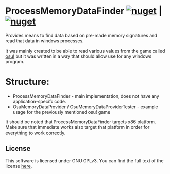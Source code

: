 # ProcessMemoryDataFinder <a href="https://www.nuget.org/packages/ProcessMemoryDataFinder"><img src="https://img.shields.io/nuget/v/ProcessMemoryDataFinder?label=ProcessMemoryDataFinder" alt="nuget"></a> | <a href="https://www.nuget.org/packages/OsuMemoryDataProvider"><img src="https://img.shields.io/nuget/v/OsuMemoryDataProvider?label=OsuMemoryDataProvider" alt="nuget"></a>

Provides means to find data based on pre-made memory signatures and read that data in windows processes.

It was mainly created to be able to read various values from the game called [osu!](https://osu.ppy.sh) but it was written in a way that should allow use for any windows program.

# Structure:
 * ProcessMemoryDataFinder - main implementation, does not have any application-specifc code.
 * OsuMemoryDataProvider / OsuMemoryDataProviderTester - example usage for the previously mentioned osu! game
 
It should be noted that ProcessMemoryDataFinder targets x86 platform. Make sure that immediate works also target that platform in order for everything to work correctly.


## License
This software is licensed under GNU GPLv3. You can find the full text of the license [here](https://github.com/Piotrekol/ProcessMemoryDataFinder/blob/master/LICENSE).
